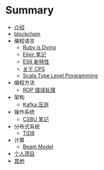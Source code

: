 # Summary

* [介绍](README.md)
* [blockchain](./blockchain.md)
* 编程语言
  * [Ruby is Dying](PL/about-ruby/README.md)
  * [Elixir 笔记](PL/about-elixir/README.md)
  * [ES6 新特性](PL/about-es6/README.md)
  * [关于 CPS](PL/about-cps/README.md)
  * [Scala Type Level Programming](PL/type-level-programming/README.md)
* 编程方法
  * [ROP 错误处理](railway-oriented-programming/README.md)
* 架构
  * [Kafka 压测](ARCH/kafka-benchmark-runner/README.md)
* 操作系统
  * [CSBU 笔记](OS/csbu/README.md)
* 分布式系统
  * [TiDB](cap/tidb.md)
* 计算
  * [Beam Model](about-beam-model/README.md)
* [个人项目](projects/README.md)
* [其他](miscellaneous.md)

